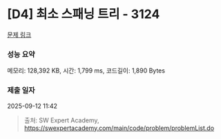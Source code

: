 # [D4] 최소 스패닝 트리 - 3124 

[문제 링크](https://swexpertacademy.com/main/code/problem/problemDetail.do?contestProbId=AV_mSnmKUckDFAWb) 

### 성능 요약

메모리: 128,392 KB, 시간: 1,799 ms, 코드길이: 1,890 Bytes

### 제출 일자

2025-09-12 11:42



> 출처: SW Expert Academy, https://swexpertacademy.com/main/code/problem/problemList.do